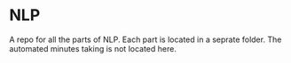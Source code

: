 # NLP
A repo for all the parts of NLP. Each part is located in a seprate folder. The automated minutes taking is not located here.
